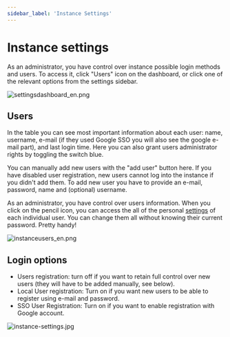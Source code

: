 ```yaml
---
sidebar_label: 'Instance Settings'
---
```


# Instance settings
As an administrator, you have control over instance possible login methods and users. To access it, click "Users" icon on the dashboard, or click one of the relevant options from the settings sidebar.

![settingsdashboard_en.png](/img/settingsdashboard_en.png)

## Users
In the table you can see most important information about each user: name, username, e-mail (if they used Google SSO you will also see the google e-mail part), and last login time. Here you can also grant users administrator rights by toggling the switch blue.

You can manually add new users with the "add user" button here. If you have disabled user registration, new users cannot log into the instance if you didn't add them. To add new user you have to provide an e-mail, password, name and (optional) username.

As an administrator, you have control over users information. When you click on the pencil icon, you can access the all of the personal [settings](./settings)  of each individual user. You can change them all without knowing their current password. Pretty handy!

![instanceusers_en.png](/img/instanceusers_en.png)

## Login options
- Users registration: turn off if you want to retain full control over new users (they will have to be added manually, see below).
- Local User registration: Turn on if you want new users to be able to register using e-mail and password.
- SSO User Registration: Turn on if you want to enable registration with Google account.

![instance-settings.jpg](/img/instance-settings_en.jpg)
